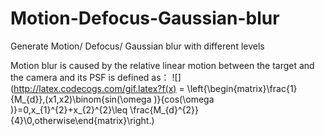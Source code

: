 # Motion-Defocus-Gaussian-blur
Generate Motion/ Defocus/ Gaussian blur with different levels

Motion blur is caused by the relative linear motion between the target and the camera and its PSF is defined as：
![](http://latex.codecogs.com/gif.latex?f(x) = \left\{\begin{matrix}\frac{1}{M_{d}},(x1,x2)\binom{sin(\omega )}{cos(\omega )}=0,x_{1}^{2}+x_{2}^{2}\leq \frac{M_{d}^{2}}{4}\\0,otherwise\end{matrix}\right.)


